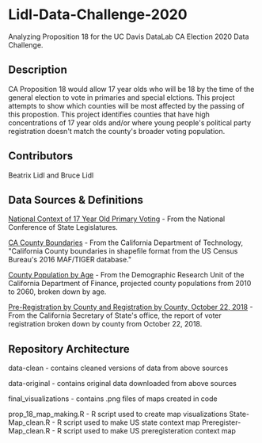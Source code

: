 # Lidl-Data-Challenge-2020
Analyzing Proposition 18 for the UC Davis DataLab CA Election 2020 Data Challenge.

## Description
CA Proposition 18 would allow 17 year olds who will be 18 by the time of the general election to vote in primaries and special elctions. This project attempts to show which counties will be most affected by the passing of this propostion. This project identifies counties that have high concentrations of 17 year olds and/or where young people's political party registration doesn't match the county's broader voting population. 

## Contributors
Beatrix Lidl and Bruce Lidl

## Data Sources & Definitions
[National Context of 17 Year Old Primary Voting](https://www.ncsl.org/research/elections-and-campaigns/primaries-voting-age.aspx) - From the National Conference of State Legislatures.

[CA County Boundaries](https://data.ca.gov/dataset/ca-geographic-boundaries/resource/b0007416-a325-4777-9295-368ea6b710e6) - From the California Department of Technology, "California County boundaries in shapefile format from the US Census Bureau's 2016 MAF/TIGER database."

[County Population by Age](http://www.dof.ca.gov/Forecasting/Demographics/Projections/) - From the Demographic Research Unit of the California Department of Finance, projected county populations from 2010 to 2060, broken down by age. 

[Pre-Registration by County and Registration by County, October 22, 2018](https://www.sos.ca.gov/elections/report-registration/15-day-gen-2018) - From the California Secretary of State's office, the report of voter registration broken down by county from October 22, 2018. 

## Repository Architecture
data-clean - contains cleaned versions of data from above sources

data-original - contains original data downloaded from above sources

final_visualizations - contains .png files of maps created in code

prop_18_map_making.R - R script used to create map visualizations
State-Map_clean.R - R script used to make US state context map
Preregister-Map_clean.R - R script used to make US preregisteration context map
